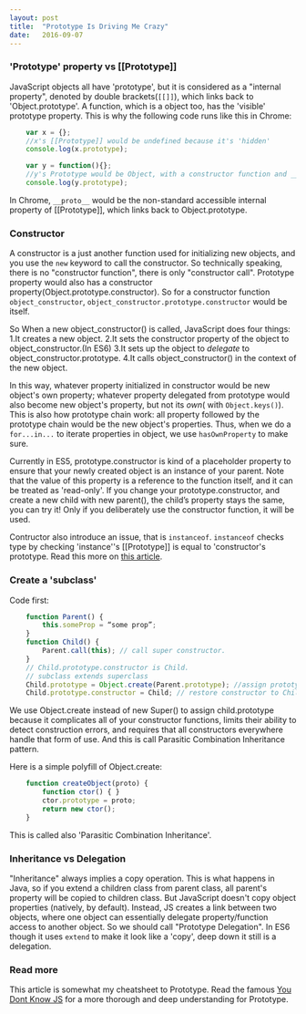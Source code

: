 ```yaml
---
layout: post
title:  "Prototype Is Driving Me Crazy"
date:   2016-09-07
---
```


### 'Prototype' property vs [[Prototype]]
JavaScript objects all have 'prototype', but it is considered as a "internal property", denoted by double brackets(`[[]]`), which links back to 'Object.prototype'. A function, which is a object too, has the 'visible' prototype property. This is why the following code runs like this in Chrome:

```javascript
    var x = {};
    //x's [[Prototype]] would be undefined because it's 'hidden'
    console.log(x.prototype);

    var y = function(){};
    //y's Prototype would be Object, with a constructor function and __proto__
    console.log(y.prototype);
```

In Chrome, `__proto__` would be the non-standard accessible internal property of [[Prototype]], which links back to Object.prototype.

### Constructor
A constructor is a just another function used for initializing new objects, and you use the `new` keyword to call the constructor. So technically speaking, there is no "constructor function", there is only "constructor call". Prototype property would also has a constructor property(Object.prototype.constructor). So for a constructor function  `object_constructor`, `object_constructor.prototype.constructor` would be itself.

So When a new object_constructor() is called, JavaScript does four things:
1.It creates a new object.
2.It sets the constructor property of the object to object_constructor.(In ES6)
3.It sets up the object to *delegate* to object_constructor.prototype.
4.It calls object_constructor() in the context of the new object.

In this way, whatever property initialized in constructor would be new object's own property; whatever property delegated from prototype would also become new object's property, but not its *own*( with `Object.keys()`). This is also how prototype chain work: all property followed by the prototype chain would be the new object's properties. Thus, when we do a `for...in...` to iterate properties in object, we use `hasOwnProperty` to make sure.

Currently in ES5, prototype.constructor is kind of a placeholder property to ensure that your newly created object is an instance of your parent. Note that the value of this property is a reference to the function itself, and it can be treated as 'read-only'.  If you change your prototype.constructor,  and create a new child with new parent(), the child’s property stays the same, you can try it! Only if you deliberately use the constructor function, it will be used. 

Contructor also introduce an issue, that is `instanceof`. `instanceof` checks type by checking 'instance''s [[Prototype]] is equal to 'constructor's prototype. Read this more on [this article](https://medium.com/javascript-scene/javascript-factory-functions-vs-constructor-functions-vs-classes-2f22ceddf33e#.av1qtyvf9).

### Create a 'subclass'
Code first:

```javascript
    function Parent() {
        this.someProp = “some prop”;
    }
    function Child() {
        Parent.call(this); // call super constructor.
    }
    // Child.prototype.constructor is Child.
    // subclass extends superclass
    Child.prototype = Object.create(Parent.prototype); //assign prototype, but overwrite Child.prototype.constructor to Parent
    Child.prototype.constructor = Child; // restore constructor to Child
```

We use Object.create instead of new Super() to assign child.prototype because it complicates all of your constructor functions, limits their ability to detect construction errors, and requires that all constructors everywhere handle that form of use. And this is call Parasitic Combination Inheritance pattern.

Here is a simple polyfill of Object.create:

```javascript
    function createObject(proto) {
        function ctor() { }
        ctor.prototype = proto;
        return new ctor();
    }
```
This is called also 'Parasitic Combination Inheritance'.

### Inheritance vs Delegation

"Inheritance" always implies a copy operation. This is what happens in Java, so if you extend a children class from parent class, all parent's property will be copied to children class. But JavaScript doesn't copy object properties (natively, by default). Instead, JS creates a link between two objects, where one object can essentially delegate property/function access to another object. So we should call "Prototype Delegation". In ES6 though it uses `extend` to make it look like a 'copy', deep down it still is a delegation.


### Read more

This article is somewhat my cheatsheet to Prototype. Read the famous [You Dont Know JS](https://github.com/getify/You-Dont-Know-JS/tree/master/this%20%26%20object%20prototypes) for a more thorough and deep understanding for Prototype. 
















